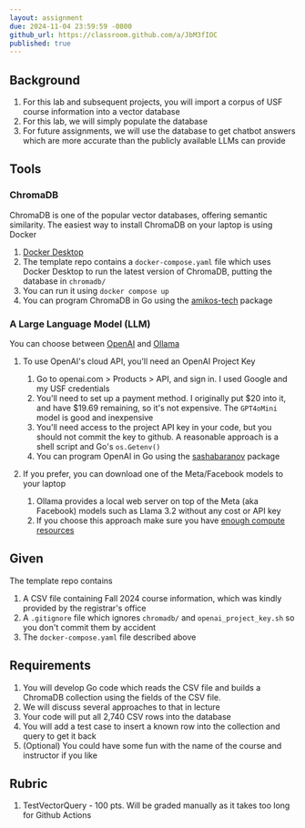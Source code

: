```yaml
---
layout: assignment
due: 2024-11-04 23:59:59 -0800
github_url: https://classroom.github.com/a/JbM3fIOC
published: true
---
```


## Background

1. For this lab and subsequent projects, you will import a corpus of USF course information into a vector database
1. For this lab, we will simply populate the database
1. For future assignments, we will use the database to get chatbot answers which are more accurate than the publicly available LLMs can provide

## Tools

### ChromaDB

ChromaDB is one of the popular vector databases, offering semantic similarity. The easiest way to install ChromaDB on your laptop is using Docker

1. [Docker Desktop](https://www.docker.com/)
1. The template repo contains a `docker-compose.yaml` file which uses Docker Desktop to run the latest version of ChromaDB, putting the database  in `chromadb/`
1. You can run it using `docker compose up`
1. You can program ChromaDB in Go using the [amikos-tech](https://go-client.chromadb.dev/) package

### A Large Language Model (LLM)

You can choose between [OpenAI](https://openai.com/) and [Ollama](https://ollama.com/)

1. To use OpenAI's cloud API, you'll need an OpenAI Project Key
    1. Go to openai.com > Products > API, and sign in. I used Google and my USF credentials
    1. You'll need to set up a payment method. I originally put $20 into it, and have $19.69 remaining, so it's not expensive. The `GPT4oMini` model is good and inexpensive
    1. You'll need access to the project API key in your code, but you should not commit the key to github. A reasonable approach is a shell script and Go's `os.Getenv()`
    1. You can program OpenAI in Go using the [sashabaranov](https://github.com/sashabaranov/go-openai) package

1. If you prefer, you can download one of the Meta/Facebook models to your laptop
    1. Ollama provides a local web server on top of the Meta (aka Facebook) models such as Llama 3.2 without any cost or API key
    1. If you choose this approach make sure you have [enough compute resources](https://llamaimodel.com/requirements-3-2/) 

## Given

The template repo contains

1. A CSV file containing Fall 2024 course information, which was kindly provided by the registrar's office
1. A `.gitignore` file which ignores `chromadb/` and `openai_project_key.sh` so you don't commit them by accident
1. The `docker-compose.yaml` file described above


## Requirements

1. You will develop Go code which reads the CSV file and builds a ChromaDB collection using the fields of the CSV file. 
1. We will discuss several approaches to that in lecture
1. Your code will put all 2,740 CSV rows into the database
1. You will add a test case to insert a known row into the collection and query to get it back
1. (Optional) You could have some fun with the name of the course and instructor if you like

## Rubric

1. TestVectorQuery - 100 pts. Will be graded manually as it takes too long for Github Actions
